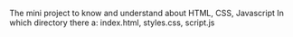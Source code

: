 The mini project to know and understand about HTML, CSS, Javascript
In which directory there a: index.html, styles.css, script.js
